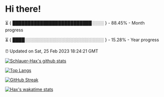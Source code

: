 # Hi there!

⏳ { ██████████████████████████░░░░ } - 88.45% - Month progress

⏳ { ████░░░░░░░░░░░░░░░░░░░░░░░░░░ } - 15.28% - Year progress

⏰ Updated on Sat, 25 Feb 2023 18:24:21 GMT


[![Schlauer-Hax's github stats](https://github-readme-stats.vercel.app/api?username=Schlauer-Hax&show_icons=true&theme=dark&count_private=true)](https://github.com/Schlauer-Hax)


[![Top Langs](https://github-readme-stats.vercel.app/api/top-langs/?username=Schlauer-Hax&layout=compact&theme=dark)](https://github.com/Schlauer-Hax?tab=repositories)

[![GitHub Streak](https://streak-stats.demolab.com?user=Schlauer-Hax&theme=dark)](https://git.io/streak-stats)

[![Hax's wakatime stats](https://github-readme-stats.vercel.app/api/wakatime?username=Hax&theme=dark)](https://wakatime.com/@Hax)

